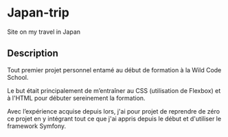 # Japan-trip
Site on my travel in Japan

## Description
Tout premier projet personnel entamé au début de formation à la Wild Code School.

Le but était principalement de m’entraîner au CSS (utilisation de Flexbox) et à l'HTML pour débuter sereinement la formation.

Avec l’expérience acquise depuis lors, j'ai pour projet de reprendre de zéro ce projet en y intégrant tout ce que j'ai appris depuis le début et d'utiliser le framework Symfony.
